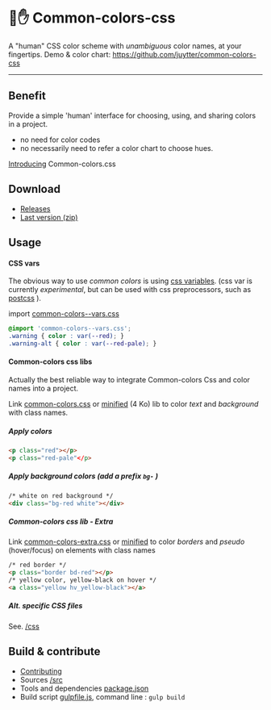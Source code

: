# 🌈✋ Common-colors-css

A "human" CSS color scheme with *unambiguous* color names, at your fingertips.
Demo & color chart:  <https://github.com/juytter/common-colors-css>

---

## Benefit

Provide a simple 'human' interface for choosing, using, and sharing colors in a project.

- no need for color codes
- no necessarily need to refer a color chart to choose hues.

[Introducing](https://github.com/juytter/common-colors-css/introducing.html) Common-colors.css

## Download

- [Releases](https://github.com/juytter/common-colors-css/releases)
- [Last version (zip)](dist/common-colors-css-lastest.zip)

## Usage

#### CSS vars

The obvious way to use *common colors* is using [css variables](http://devdocs.io/css/--*). (css var is currently *experimental*, but can be used with css preprocessors, such as [postcss](https://github.com/postcss/postcss) ).

import [common-colors--vars.css](css/common-colors--vars.css)

```css
@import 'common-colors--vars.css';
.warning { color : var(--red); }
.warning-alt { color : var(--red-pale); }
```

#### Common-colors css libs

Actually the best reliable way to integrate Common-colors Css and color names into a project.

Link [common-colors.css](css/common-colors.css) or [minified](css/min/common-colors.min.css) (4 Ko) lib to color *text* and *background* with class names.

##### Apply colors

```html
<p class="red"></p>
<p class="red-pale"</p>
```

##### Apply background colors  (add a prefix `bg-` )

```html
/* white on red background */
<div class="bg-red white"></div>
```

##### Common-colors css lib - Extra

Link [common-colors-extra.css](css/common-colors-extra.css) or [minified](css/min/common-colors-extra.min.css) to color *borders* and *pseudo* (hover/focus) on elements with class names

```html
/* red border */
<p class="border bd-red"></p>
/* yellow color, yellow-black on hover */
<a class="yellow hv_yellow-black"></a>
```

##### Alt. specific CSS files

See. [/css](/css)


## Build & contribute   

- [Contributing](CONTRIBUTING.md)
- Sources [/src](/src)
- Tools and dependencies [package.json](package.json)
- Build script  [gulpfile.js](gulpfile.js),  command line :  `gulp build`
